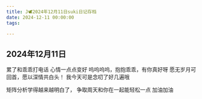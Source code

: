 ```yaml
---
title: J🕊️2024年12月11日suki日记存档
date: 2024-12-11 00:00:00
tags:

---
```


## 2024年12月11日

累了和乖乖打电话
心情一点点变好
呜呜呜呜，抱抱乖乖，有你真好呀
愿无岁月可回首，愿以深情共白头！
我今天可是念叨了好几遍哦

矩阵分析学得越来越明白了，
争取周天和你在一起能轻松一点
加油加油
